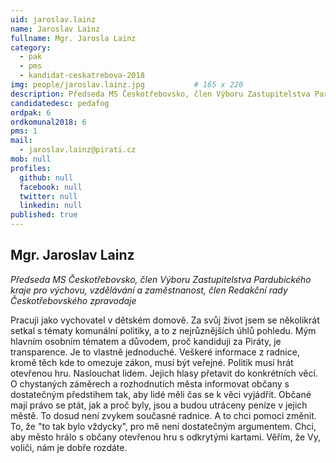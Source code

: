 ```yaml
---
uid: jaroslav.lainz
name: Jaroslav Lainz
fullname: Mgr. Jarosla Lainz
category:
  - pak
  - pms
  - kandidat-ceskatrebova-2018
img: people/jaroslav.lainz.jpg           # 165 x 220
description: Předseda MS Českotřebovsko, člen Výboru Zastupitelstva Pardubického kraje pro výchovu, vzdělávání a zaměstnanost, člen Redakční rady Českotřebovského zpravodaje
candidatedesc: pedafog
ordpak: 6
ordkomunal2018: 6
pms: 1 
mail:
  - jaroslav.lainz@pirati.cz
mob: null
profiles:
  github: null
  facebook: null
  twitter: null
  linkedin: null
published: true
---
```

## Mgr. Jaroslav Lainz
*Předseda MS Českotřebovsko, člen Výboru Zastupitelstva Pardubického kraje pro výchovu, vzdělávání a zaměstnanost, člen Redakční rady Českotřebovského zpravodaje*

Pracuji jako vychovatel v dětském domově. Za svůj život jsem se několikrát setkal s tématy komunální politiky, a to z nejrůznějších úhlů pohledu. Mým hlavním osobním tématem a důvodem, proč kandiduji za Piráty, je transparence. Je to vlastně jednoduché. Veškeré informace z radnice, kromě těch kde to omezuje zákon, musí být veřejné. Politik musí hrát otevřenou hru. Naslouchat lidem. Jejich hlasy přetavit do konkrétních věcí. O chystaných záměrech a rozhodnutích města informovat občany s dostatečným předstihem tak, aby lidé měli čas se k věci vyjádřit. Občané mají právo se ptát, jak a proč byly, jsou a budou utráceny peníze v jejich městě.
To dosud není zvykem současné radnice. A to chci pomoci změnit. To, že "to tak bylo vždycky", pro mě není dostatečným argumentem. Chci, aby město hrálo s občany otevřenou hru s odkrytými kartami. Věřím, že Vy, voliči, nám je dobře rozdáte.
